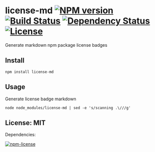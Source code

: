# license-md [![NPM version](https://badge.fury.io/js/license-md.png?branch=master)](https://npmjs.org/package/license-md) [![Build Status](https://travis-ci.org/angleman/license-md.png?branch=master)](https://travis-ci.org/angleman/license-md) [![Dependency Status](https://gemnasium.com/angleman/license-md.png?branch=master)](https://gemnasium.com/angleman/license-md) [![License](http://badgr.co/use/MIT.png?bg=%234ed50e)](http://opensource.org/licenses/MIT)

Generate markdown npm package license badges


## Install

```
npm install license-md
```

## Usage

Generate license badge markdown

```
node node_modules/license-md | sed -e 's/scanning .\///g'
```


## License: MIT

Dependencies:

[![npm-license](http://badgr.co/bsd/npm-license.png?bg=%234ed50e "0.1.7")](http://github.com/AceMetrix/license-checker)